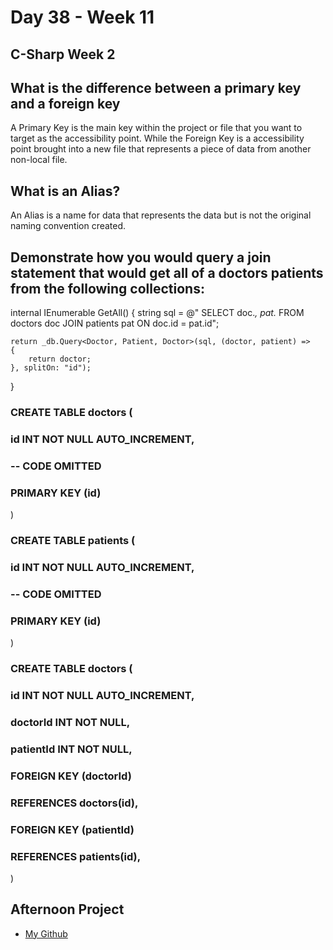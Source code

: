 # Day 38 - Week 11
## C-Sharp Week 2

## What is the difference between a primary key and a foreign key
A Primary Key is the main key within the project or file that you want to target as the accessibility point. While the Foreign Key is a accessibility point brought into a new file that represents a piece of data from another non-local file. 
## What is an Alias?
An Alias is a name for data that represents the data but is not the original naming convention created.
## Demonstrate how you would query a join statement that would get all of a doctors patients from the following collections:

internal IEnumerable<Doctor> GetAll()
{
    string sql = @"
    SELECT
    doc.*,
    pat.*
    FROM doctors doc
    JOIN patients pat ON doc.id = pat.id";

    return _db.Query<Doctor, Patient, Doctor>(sql, (doctor, patient) => 
    {
        return doctor;
    }, splitOn: "id");
}

### CREATE TABLE doctors (
  ### id INT NOT NULL AUTO_INCREMENT,
  ### -- CODE OMITTED
  ### PRIMARY KEY (id)
)

### CREATE TABLE patients (
  ### id INT NOT NULL AUTO_INCREMENT,
  ### -- CODE OMITTED
  ### PRIMARY KEY (id)
)

### CREATE TABLE doctors (
 ###  id INT NOT NULL AUTO_INCREMENT,
  ### doctorId INT NOT NULL,
  ### patientId INT NOT NULL,

  ### FOREIGN KEY (doctorId)
  ### REFERENCES doctors(id),
  ### FOREIGN KEY (patientId)
  ### REFERENCES patients(id),
)

## Afternoon Project
- [My Github](https://github.com/JonesyJava/mtm.git)